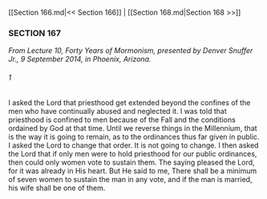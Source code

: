 [[Section 166.md|<< Section 166]]  |  [[Section 168.md|Section 168 >>]]

### SECTION 167

*From *Lecture 10, Forty Years of Mormonism*, presented by Denver Snuffer Jr., 9 September 2014, in Phoenix, Arizona.*

###### 1
I asked the Lord that priesthood get extended beyond the confines of the men who have continually abused and neglected it. I was told that priesthood is confined to men because of the Fall and the conditions ordained by God at that time. Until we reverse things in the Millennium, that is the way it is going to remain, as to the ordinances thus far given in public. I asked the Lord to change that order. It is not going to change. I then asked the Lord that if only men were to hold priesthood for our public ordinances, then could only women vote to sustain them. The saying pleased the Lord, for it was already in His heart. But He said to me, There shall be a minimum of seven women to sustain the man in any vote, and if the man is married, his wife shall be one of them.